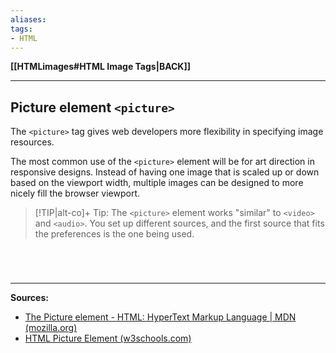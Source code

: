 ```yaml
---
aliases:
tags:
- HTML
---
```

**[[HTMLimages#HTML Image Tags|BACK]]**

---
## Picture element `<picture>`
The `<picture>` tag gives web developers more flexibility in specifying image resources.

The most common use of the `<picture>` element will be for art direction in responsive designs. Instead of having one image that is scaled up or down based on the viewport width, multiple images can be designed to more nicely fill the browser viewport.

>[!TIP|alt-co]+ Tip:
> The `<picture>` element works "similar" to `<video>` and `<audio>`. You set up different sources, and the first source that fits the preferences is the one being used.

# 

<br>

---
**Sources:**
- [The Picture element - HTML: HyperText Markup Language | MDN (mozilla.org)](https://developer.mozilla.org/en-US/docs/Web/HTML/Element/picture)
- [HTML Picture Element (w3schools.com)](https://www.w3schools.com/html/html_images_picture.asp)